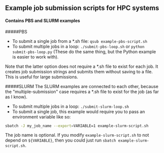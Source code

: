 ## Example job submission scripts for HPC systems
#### Contains PBS and SLURM examples

#####PBS
* To submit a single job from a *.sh file: `qsub example-pbs-script.sh`
* To submit multiple jobs in a loop: `./submit-pbs-loop.sh` or `python submit-pbs-loop.py` (These do the same thing, but the Python example is easier to work with).

Note that the latter option does not require a *.sh file to exist for each job. It creates job submission strings and submits them without saving to a file. This is useful for large submissions.

#####SLURM
The SLURM examples are connected to each other, because the "multiple-submission" case requires a *.sh file to exist for the job (as far as I know).

* To submit multiple jobs in a loop: `./submit-slurm-loop.sh`
* To submit a single job, this example would require you to pass an environment variable like so:

```bash
sbatch -J my_job_name --export=VARIABLE=1 example-slurm-script.sh
```

The job name is optional. If you modify `example-slurm-script.sh` to not depend on `${VARIABLE}`, then you could just run `sbatch example-slurm-script.sh`.